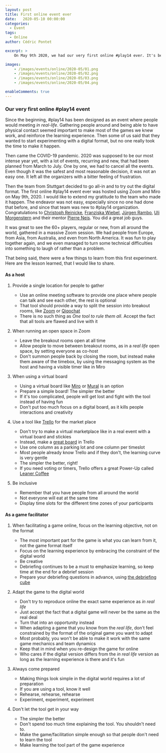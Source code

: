 ```yaml
---
layout: post
title: First online event ever
date:   2020-05-10 00:00:00
categories:
  - Event
tags:
  - Online
author: Cédric Pontet

excerpt: >
    On May 9th 2020, we had our very first online #play14 ever. It's been in the pipe for quite some time, and now it's done. Here is my on the spot feedback

images:
    - /images/events/online/2020-05/01.png
    - /images/events/online/2020-05/02.png
    - /images/events/online/2020-05/03.png
    - /images/events/online/2020-05/04.png

enableComments: true
---
```


### Our very first online #play14 event

Since the beginning, #play14 has been designed as an event where people would meeting *in real-life*. Gathering people around and being able to have physical contact seemed important to make most of the games we knew work, and reinforce the learning experience. Then some of us said that they wanted to start experimenting with a digital format, but no one really took the time to make it happen.

Then came the COVID-19 pandemic. 2020 was supposed to be our most intense year yet, with a lot of events, recurring and new, that had been planned from March to July. One by one, we had to cancel all the events. Even though it was the safest and most reasonable decision, it was not an easy one. It left all the organizers with a bitter feeling of frustration.

Then the team from Stuttgart decided to go all-in and to try out the digital format. The first online #play14 event ever was hosted using Zoom and Miro on May 9th, 2020. I would like to extend my gratitude to the team who made it happen. The endeavor was not easy, especially since no one had done that before, and since that team was new to #play14 organization. Congratulations to [Christoph Reinicke](../../../../../players/christoph-reinicke), [Franziska Wiebel](https://play14.org/players/franziska-wiebel), [Jürgen Rambo](https://play14.org/players/juergen-rambo), [Uli Morgenstern](https://play14.org/players/ulrike-morgenstern) and their mentor [Pierre Neis](https://play14.org/players/pierre-neis). You did a great job guys.

It was great to see the 60+ players, regular or new, from all around the world, gathered in a massive Zoom session. We had people from Europe, from Asia, from Australia, and even from North America. It was fun to play together again, and we even managed to turn some technical difficulties into something to laugh of rather than a problem.

That being said, there were a few things to learn from this first experiment. 
Here are the lesson learned, that I would like to share.

#### As a host

1. Provide a single location for people to gather
   - Use an online meeting software to provide one place where people can talk and see each other, the rest is optional
   - That tool should provide a way to split the session into breakout rooms, like [Zoom](https://zoom.us/) or [Qiqochat](https://qiqochat.com/)
   - There is no such thing as *One tool to rule them all*. Accept the fact that all tools are flawed and live with it
  
2. When running an open space in Zoom
   - Leave the breakout rooms open at all time 
   - Allow people to move between breakout rooms, as in a *real life* open space, by setting everyone as co-host
   - Don't summon people back by closing the room, but instead make them aware of the timebox, by using the messaging system as the host and having a visible timer like in Miro

3. When using a virtual board
   - Using a virtual board like [Miro](https://https://miro.com/) or [Mural](https://mural.co/) is an option
   - Prepare a simple board! The simpler the better
   - If it's too complicated, people will get lost and fight with the tool instead of having fun
   - Don't put too much focus on a digital board, as it kills people interactions and creativity

4. Use a tool like [Trello](https://trello.com/) for the market place 
   - Don't try to make a virtual marketplace like in a real event with a virtual board and stickies
   - Instead, make a [great board](https://trello.com/b/cCNiXuPC/play14-online) in Trello
   - Use one column as a parking lot and one column per timeslot
   - Most people already know Trello and if they don't, the learning curve is very gentle
   - The simpler the better, right!
   - If you need voting or timers, Trello offers a great Power-Up called [Leaner Coffee](https://trello.com/power-ups/5d1249acb16eef6f790f2af9/leaner-coffee)

5. Be inclusive
   - Remember that you have people from all around the world
   - Not everyone will eat at the same time
   - Display time slots for the different time zones of your participants


#### As a game facilitator

1. When facilitating a game online, focus on the learning objective, not on the format
   - The most important part for the game is what you can learn from it, not the game format itself
   - Focus on the learning experience by embracing the constraint of the digital world
   - Be creative
   - Debriefing continues to be a must to emphasize learning, so keep time at the end for a debrief session
   - Prepare your debriefing questions in advance, using [the debriefing cube](http://thedebriefingcube.com/)

2. Adapt the game to the digital world 
   - Don't try to reproduce online the exact same experience as *in real life*
   - Just accept the fact that a digital game will never be the same as the real deal
   - Turn that into an opportunity instead
   - When adapting a game that you know from the *real life*, don't feel constrained by the format of the original game you want to adapt
   - Most probably, you won't be able to make it work with the same game mechanics and team dynamics
   - Keep that in mind when you re-design the game for online
   - Who cares if the digital version differs from the *in real life* version as long as the learning experience is there and it's fun
  
3. Always come prepared
   - Making things look simple in the digital world requires a lot of preparation
   - If you are using a tool, know it well
   - Rehearse, rehearse, rehearse
   - Experiment, experiment, experiment
  
4. Don't let the tool get in your way
   - The simpler the better
   - Don't spend too much time explaining the tool. You shouldn't need to. 
   - Make the game/facilitation simple enough so that people don't need to learn the tool
   - Make learning the tool part of the game experience
   
